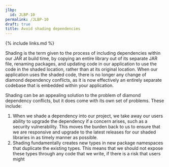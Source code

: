 ```yaml
---
jlbp:
  id: JLBP-10
permalink: /JLBP-10
draft: true
title: Avoid shading dependencies
---
```


{% include links.md %}

Shading is the term given to the process of including dependencies within our JAR at build time, by copying an entire library out of its separate JAR file, renaming packages, and updating code in our application to use the code in the shaded location, rather than at its original location. When our application uses the shaded code, there is no longer any change of diamond dependency conflicts, as it is now effectively an entirely separate codebase that is embedded within your application.

Shading can be an appealing solution to the problem of diamond dependency conflicts, but it does come with its own set of problems. These include:

1. When we shade a dependency into our project, we take away our users ability to upgrade the dependency if a concern arises, such as a security vulnerability. This moves the burden back to us to ensure that we are responsive and upgrade to the latest releases for our shaded libraries in as timely manner as possible.
2. Shading fundamentally creates new types in new package namespaces that duplicate the existing types. This means that we should not expose these types through any code that we write, if there is a risk that users might 